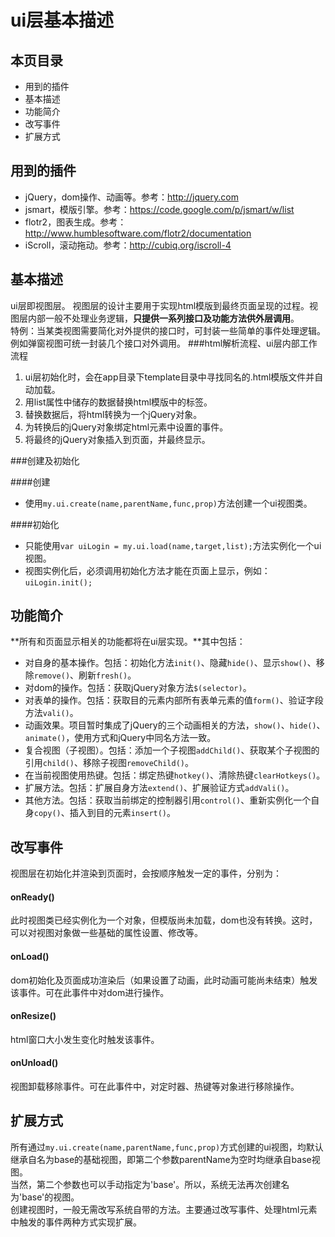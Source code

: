 ui层基本描述
=
本页目录
-
* 用到的插件
* 基本描述
* 功能简介
* 改写事件
* 扩展方式

用到的插件
-
* jQuery，dom操作、动画等。参考：<http://jquery.com>
* jsmart，模版引擎。参考：<https://code.google.com/p/jsmart/w/list>
* flotr2，图表生成。参考：<http://www.humblesoftware.com/flotr2/documentation>
* iScroll，滚动拖动。参考：<http://cubiq.org/iscroll-4>

基本描述
-

ui层即视图层。
视图层的设计主要用于实现html模版到最终页面呈现的过程。视图层内部一般不处理业务逻辑，**只提供一系列接口及功能方法供外层调用**。<br>
特例：当某类视图需要简化对外提供的接口时，可封装一些简单的事件处理逻辑。例如弹窗视图可统一封装几个接口对外调用。
###html解析流程、ui层内部工作流程
1. ui层初始化时，会在app目录下template目录中寻找同名的.html模版文件并自动加载。
2. 用list属性中储存的数据替换html模版中的标签。
3. 替换数据后，将html转换为一个jQuery对象。
4. 为转换后的jQuery对象绑定html元素中设置的事件。
5. 将最终的jQuery对象插入到页面，并最终显示。

###创建及初始化

####创建

* 使用`my.ui.create(name,parentName,func,prop)`方法创建一个ui视图类。

####初始化

* 只能使用`var uiLogin = my.ui.load(name,target,list);`方法实例化一个ui视图。
* 视图实例化后，必须调用初始化方法才能在页面上显示，例如：`uiLogin.init();`

功能简介
-
**所有和页面显示相关的功能都将在ui层实现。**其中包括：

* 对自身的基本操作。包括：初始化方法`init()`、隐藏`hide()`、显示`show()`、移除`remove()`、刷新`fresh()`。
* 对dom的操作。包括：获取jQuery对象方法`$(selector)`。
* 对表单的操作。包括：获取目的元素内部所有表单元素的值`form()`、验证字段方法`vali()`。
* 动画效果。项目暂时集成了jQuery的三个动画相关的方法，`show()`、`hide()`、`animate()`，使用方式和jQuery中同名方法一致。
* 复合视图（子视图）。包括：添加一个子视图`addChild()`、获取某个子视图的引用`child()`、移除子视图`removeChild()`。
* 在当前视图使用热键。包括：绑定热键`hotkey()`、清除热键`clearHotkeys()`。
* 扩展方法。包括：扩展自身方法`extend()`、扩展验证方式`addVali()`。
* 其他方法。包括：获取当前绑定的控制器引用`control()`、重新实例化一个自身`copy()`、插入到目的元素`insert()`。

改写事件
-
视图层在初始化并渲染到页面时，会按顺序触发一定的事件，分别为：

#### onReady() 
此时视图类已经实例化为一个对象，但模版尚未加载，dom也没有转换。这时，可以对视图对象做一些基础的属性设置、修改等。 
#### onLoad() 
dom初始化及页面成功渲染后（如果设置了动画，此时动画可能尚未结束）触发该事件。可在此事件中对dom进行操作。
#### onResize() 
html窗口大小发生变化时触发该事件。
#### onUnload() 
视图卸载移除事件。可在此事件中，对定时器、热键等对象进行移除操作。

扩展方式
-
所有通过`my.ui.create(name,parentName,func,prop)`方式创建的ui视图，均默认继承自名为base的基础视图，即第二个参数parentName为空时均继承自base视图。<br>
当然，第二个参数也可以手动指定为'base'。所以，系统无法再次创建名为'base'的视图。<br>
创建视图时，一般无需改写系统自带的方法。主要通过改写事件、处理html元素中触发的事件两种方式实现扩展。

